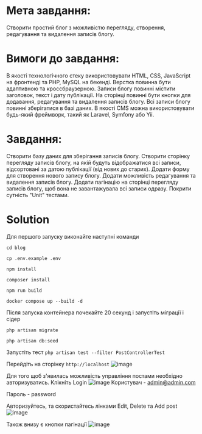 # Мета завдання:
Створити простий блог з можливістю перегляду, створення, редагування та видалення записів блогу.

# Вимоги до завдання:

В якості технологічного стеку використовувати HTML, CSS, JavaScript на фронтенді та PHP, MySQL на бекенді.
Верстка повинна бути адаптивною та кроссбраузерною.
Записи блогу повинні містити заголовок, текст і дату публікації.
На сторінці повинні бути кнопки для додавання, редагування та видалення записів блогу.
Всі записи блогу повинні зберігатися в базі даних.
В якості CMS можна використовувати будь-який фреймворк, такий як Laravel, Symfony або Yii.

# Завдання:

Створити базу даних для зберігання записів блогу.
Створити сторінку перегляду записів блогу, на якій будуть відображатися всі записи, відсортовані за датою публікації (від нових до старих).
Додати форму для створення нового запису блогу.
Додати можливість редагування та видалення записів блогу.
Додати пагінацію на сторінці перегляду записів блогу, щоб вона не завантажувала всі записи одразу.
Покрити сутність "Unit" тестами.

# Solution
Для першого запуску виконайте наступні команди

`cd blog` 

`cp .env.example .env`

`npm install`

`composer install` 

`npm run build`

`docker compose up --build -d`

Після запуска контейнера почекайте 20 секунд і запустіть міграції і сідер

`php artisan migrate`

`php artisan db:seed`

Запустіть тест `php artisan test --filter PostControllerTest`

Перейдіть на сторінку `http://localhost`
![image](https://github.com/bachinsky1/olga-popova/assets/24652722/103df425-28f3-466e-bb68-8eb4fe6206e1)

Для того щоб з'явилась можливість управління постами необхідно авторизуватись. Клікніть Login
![image](https://github.com/bachinsky1/olga-popova/assets/24652722/edb021d9-5b53-4d8e-9b97-c6df9495a8f1)
Користувач - admin@admin.com

Пароль - password

Авторизуйтесь, та скористайтесь лінками Edit, Delete та Add post
![image](https://github.com/bachinsky1/olga-popova/assets/24652722/c38b61bc-8caa-45c6-a2d8-c1ebfd73b9d6)

Також внизу є кнопки пагінації
![image](https://github.com/bachinsky1/olga-popova/assets/24652722/bf2bed43-aacd-43c7-8fad-9639939569d1)



